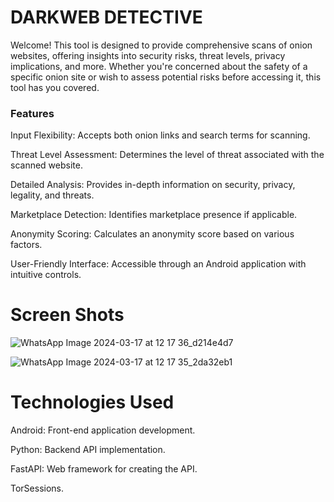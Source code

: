 
<h1>DARKWEB DETECTIVE</h1>

Welcome! This tool is designed to provide comprehensive scans of onion websites, offering insights into security risks, threat levels, privacy implications, and more. Whether you're concerned about the safety of a specific onion site or wish to assess potential risks before accessing it, this tool has you covered.

<h3>Features</h3>
Input Flexibility: Accepts both onion links and search terms for scanning.

Threat Level Assessment: Determines the level of threat associated with the scanned website.

Detailed Analysis: Provides in-depth information on security, privacy, legality, and threats.

Marketplace Detection: Identifies marketplace presence if applicable.

Anonymity Scoring: Calculates an anonymity score based on various factors.

User-Friendly Interface: Accessible through an Android application with intuitive controls.


<h1>Screen Shots</h1>

![WhatsApp Image 2024-03-17 at 12 17 36_d214e4d7](https://github.com/AnuragPandey01/Zoro/assets/96692810/ca05f49b-4cc7-44a9-8f8f-efad00bac0fd)


![WhatsApp Image 2024-03-17 at 12 17 35_2da32eb1](https://github.com/AnuragPandey01/Zoro/assets/96692810/0f9ecc4a-c3f6-4bba-bfe1-d8fc0dda0a6a)





<h1>Technologies Used</h1>
Android: Front-end application development.

Python: Backend API implementation.

FastAPI: Web framework for creating the API.

TorSessions.

